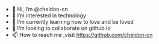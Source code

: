 - 👋 Hi, I’m @cheldon-cn
- 👀 I’m interested in technology
- 🌱 I’m currently learning how to love and be loved
- 💞️ I’m looking to collaborate on github.io
- 📫 How to reach me ,visit https://github.com/cheldon-cn

<!---
cheldon-cn/cheldon-cn is a ✨ special ✨ repository because its `README.md` (this file) appears on your GitHub profile.
You can click the Preview link to take a look at your changes.
--->

